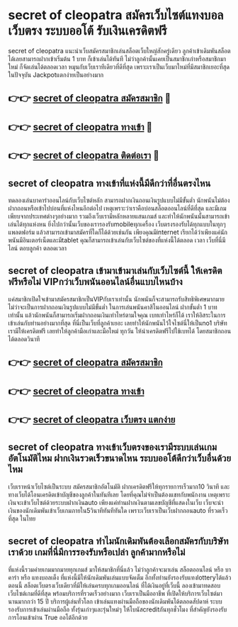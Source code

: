 # secret of cleopatra สมัครเว็บไซต์แทงบอลเว็บตรง ระบบออโต้ รับเงินเครดิตฟรี

secret of cleopatra แนะนำเว็บสมัครสมาชิกเล่นสล็อตเว็บใหญ่สักครู่เดียว ลูกค้าเข้าเดิมพันสล็อตได้เลยสามารถฝากเข้าเริ่มต้น 1 บาท ก็เข้าเล่นได้ทันที ไม่ว่าลูกค้านั้นเคยเป็นสมาชิกเก่าหรือสมาชิกมาใหม่ ก็จัดเล่นได้ตลอดเวลา หมุนกับเว็บเราทีเดียวที่ดีที่สุด เพราะเราเป็นเว็บมาใหม่ที่มีสมาชิกเยอะที่สุดในปัจจุบัน Jackpotแตกง่ายเป็นอย่างมาก

## 👉👉 [secret of cleopatra สมัครสมาชิก](https://bit.ly/3Ckzg5n) 🎰
## 👉👉 [secret of cleopatra ทางเข้า](https://bit.ly/3Ckzg5n) 🎰
## 👉👉 [secret of cleopatra ติดต่อเรา](https://bit.ly/3Ckzg5n) 🎰

## secret of cleopatra ทางเข้าที่แห่งนี้มีดีกว่าที่อื่นตรงไหน
ทดลองเล่นบาคาร่าออนไลน์กับเว็บไซต์หลัก สามารถฝากเงินถอนเงินรูปแบบไม่มีขั้นต่ำ นักพนันไม่ต้องฝากถอนหรือเข้าไปบ่อนที่แห่งไหนอีกต่อไป เหตุเพราะว่าเราคือบ่อนสล็อตออนไลน์ที่ดีที่สุด และมีเกมเพียบจากประเทศต่างๆอย่างมาก รวมถึงเว็บเรามีหลักหลายแสนเกมส์ และทำให้นักพนันนั้นสามารถเข้าเล่นได้ทุกแห่งหน ยิ่งไปกว่านั้นเว็บของเรารองรับmobileทุกเครื่อง เว็บตรงรองรับได้ทุกแบบในทุกๆแพลตฟอร์ม แล้วสามารถเข้ามาสมัครที่ใดก็ได้ด้วยเช่นกัน เพียงคุณมีinternet เรียกได้ว่าเพียงแค่นักพนันมีอินเตอร์เน็ตและมีtablet คุณก็สามารถเข้าเล่นกับเว็บไซต์ของที่แห่งนี้ได้ตลอด เวลา เว็บที่นี่มี ไลน์ ตอบลูกค้า ตลอดเวลา

## secret of cleopatra เข้ามาเข้ามาเล่นกับเว็บไซต์นี้ ให้เครดิตฟรีหรือไม่ VIPกว่าเว็บพนันออนไลน์อื่นแบบไหนบ้าง
แค่สมาชิกเปิดใจเข้ามาสมัครสมาชิกเป็นVIPกับเราเท่านั้น นักพนันก็จะสามารถรับสิทธิพิเศษมากมาย ไม่ว่าจะเป็นการฝากถอนเงินรูปแบบไม่มีขั้นต่ำ ในการเล่นพนันคาสิโนออนไลน์ ฝากขั้นต่ำ 1 บาทเท่านั้น แล้วนักพนันก็สามารถเริ่มฝากถอนเงินเท่าไหร่ตามใจคุณ เบทเท่าไหร่ก็ได้ เราให้อิสระในการเข้าเล่นกับท่านอย่างมากที่สุด ที่นี่เป็นเว็บที่ลูกค้าเยอะ เลยทำให้นักพนันไว้ใจไซต์นี่ให้เป็นno1 บริษัทเรามีให้เครดิตฟรี เลยทำให้ลูกค้ามือเก่าและมือใหม่ ทุกวัน ให้นำเครดิตฟรีไปใช้เบทได้ โดยสมาชิกถอนได้ตลอดวินาที

## 👉👉 [secret of cleopatra สมัครสมาชิก](https://bit.ly/3Ckzg5n)
## 👉👉 [secret of cleopatra ทางเข้า](https://bit.ly/3Ckzg5n)
## 👉👉 [secret of cleopatra เว็บตรง แตกง่าย](https://bit.ly/3Ckzg5n)

## secret of cleopatra ทางเข้าเว็บตรงของเรามีระบบเล่นเกมอัตโนมัติไหม ฝากเงินรวดเร็วขนาดไหน ระบบออโต้ดีกว่าเว็บอื่นด้วยไหม
เว็บเราหน้าเว็บไซต์เป็นระบบ สมัครสมาชิกอัตโนมัติ ฝากเครดิตฟรีให้ทุกรายการเร็วมาก10 วินาที และทางเว็บได้โอนเครดิตเข้าบัญชีของลูกค้าในทันทีเลย โดยที่คุณไม่จำเป็นต้องแชทกับพนักงาน เหตุเพราะเงินจะเข้าเว็บไซต์ด้วยระบบฝากเงินauto เพียงแค่ท่านฝากเงินตามเลขบัญชีที่แสดงในเว็บ เว็บจะนำเงินของนักเดิมพันเข้าเว็บเกมภายใน5วินาทีทันทีทันใด เพราะเว็บเราเป็นเว็บฝากถอนauto ที่รวดเร็วที่สุด ในไทย

## secret of cleopatra ทำไมนักเดิมพันต้องเลือกสมัครกับบริษัทเราด้วย เกมที่นี่มีการรองรับหรือเปล่า ลูกค้ามากหรือไม่
ที่แห่งนี้รวมค่ายเกมมากมายทุกเกมส์ มาให้สมาชิกที่นี่แล้ว ไม่ว่าลูกค้าจะมาเล่น สล็อตออนไลน์ หรือ บาคาร่า หรือ แทงบอลเต็ง ที่แห่งนี้มีให้นักเดิมพันเล่นแบบจัดเต็ม อีกทั้งท่านยังรองรับแทงlotteryได้แล้วตอนนี้ สล็อตเว็บตรงเว็บเดียวที่มีให้เล่นครบทุกเกมออนไลน์ ที่ได้เงินอยู่ที่เว็บนี้ ลองเข้ามาทดสอบเว็บไซต์เกมที่ดีที่สุด พร้อมบริการที่รวดเร็วอย่างมาก เว็บเราเป็นมืออาชีพ ที่เปิดให้บริการเว็บไซต์มานานมากกว่า 15 ปี บริการผู้เล่นทั่วโลก เข้าเล่นแทงผ่านมือถือของนักเดิมพันได้ตลอดสัปดาห์ ระบบรองรับการเข้าเล่นผ่านมือถือ ทั้งรุ่นเก่าๆและรุ่นใหม่ๆ ให้โบนัสcreditกันทุกชั่วโมง ที่สำคัญยังรองรับการโอนเข้าผ่าน True ออโต้อีกด้วย
